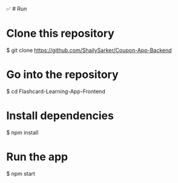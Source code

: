 ✅ # Run 

# Clone this repository
$ git clone https://github.com/ShailySarker/Coupon-App-Backend

# Go into the repository
$ cd Flashcard-Learning-App-Frontend

# Install dependencies
$ npm install

# Run the app
$ npm start
